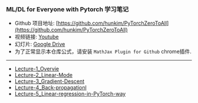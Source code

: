 ### ML/DL for Everyone with Pytorch 学习笔记

- Github 项目地址: [https://github.com/hunkim/PyTorchZeroToAll](https://github.com/hunkim/PyTorchZeroToAll)
- 视频链接: [Youtube](https://www.youtube.com/playlist?list=PLlMkM4tgfjnJ3I-dbhO9JTw7gNty6o_2m&disable_polymer=true)
- 幻灯片: [Google Drive](https://drive.google.com/drive/folders/0B41Zbb4c8HVyUndGdGdJSXd5d3M)
- 为了正常显示本仓库公式，请安装 ```MathJax Plugin for Github``` chrome插件.

--- 

* [Lecture-1_Overvie](./Lecture-1_Overview.md)
* [Lecture-2_Linear-Mode](./Lecture-2_Linear-Mode.md)
* [Lecture-3_Gradient-Descent](./Lecture-3_Gradient-Descent.md)
* [Lecture-4_Back-propagationl](./Lecture-4_Back-propagationl.md) 
* [Lecture-5_Linear-regression-in-PyTorch-way](./Lecture-5_Linear-regression-in-PyTorch-way.md)
